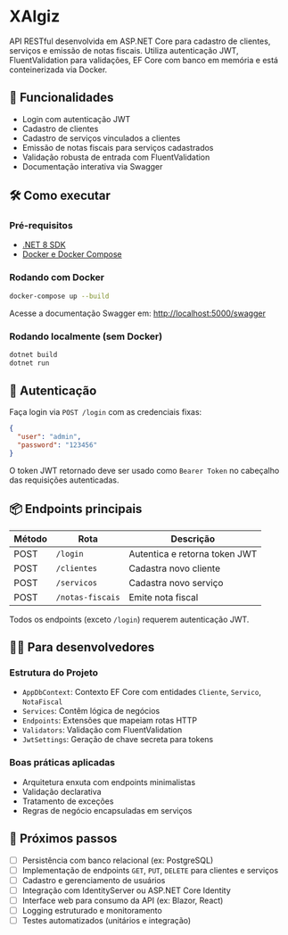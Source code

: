 ﻿# XAlgiz

API RESTful desenvolvida em ASP.NET Core para cadastro de clientes, serviços e emissão de notas fiscais. Utiliza
autenticação JWT, FluentValidation para validações, EF Core com banco em memória e está conteinerizada via Docker.

## 🚀 Funcionalidades

* Login com autenticação JWT
* Cadastro de clientes
* Cadastro de serviços vinculados a clientes
* Emissão de notas fiscais para serviços cadastrados
* Validação robusta de entrada com FluentValidation
* Documentação interativa via Swagger

## 🛠️ Como executar

### Pré-requisitos

* [.NET 8 SDK](https://dotnet.microsoft.com/download)
* [Docker e Docker Compose](https://docs.docker.com/get-docker/)

### Rodando com Docker

```bash
docker-compose up --build
```

Acesse a documentação Swagger em: [http://localhost:5000/swagger](http://localhost:5000/swagger)

### Rodando localmente (sem Docker)

```bash
dotnet build
dotnet run
```

## 🔐 Autenticação

Faça login via `POST /login` com as credenciais fixas:

```json
{
  "user": "admin",
  "password": "123456"
}
```

O token JWT retornado deve ser usado como `Bearer Token` no cabeçalho das requisições autenticadas.

## 📦 Endpoints principais

| Método | Rota             | Descrição                     |
|--------|------------------|-------------------------------|
| POST   | `/login`         | Autentica e retorna token JWT |
| POST   | `/clientes`      | Cadastra novo cliente         |
| POST   | `/servicos`      | Cadastra novo serviço         |
| POST   | `/notas-fiscais` | Emite nota fiscal             |

Todos os endpoints (exceto `/login`) requerem autenticação JWT.

## 👨‍💻 Para desenvolvedores

### Estrutura do Projeto

* `AppDbContext`: Contexto EF Core com entidades `Cliente`, `Servico`, `NotaFiscal`
* `Services`: Contêm lógica de negócios
* `Endpoints`: Extensões que mapeiam rotas HTTP
* `Validators`: Validação com FluentValidation
* `JwtSettings`: Geração de chave secreta para tokens

### Boas práticas aplicadas

* Arquitetura enxuta com endpoints minimalistas
* Validação declarativa
* Tratamento de exceções
* Regras de negócio encapsuladas em serviços

## 🧩 Próximos passos

* [ ] Persistência com banco relacional (ex: PostgreSQL)
* [ ] Implementação de endpoints `GET`, `PUT`, `DELETE` para clientes e serviços
* [ ] Cadastro e gerenciamento de usuários
* [ ] Integração com IdentityServer ou ASP.NET Core Identity
* [ ] Interface web para consumo da API (ex: Blazor, React)
* [ ] Logging estruturado e monitoramento
* [ ] Testes automatizados (unitários e integração)
